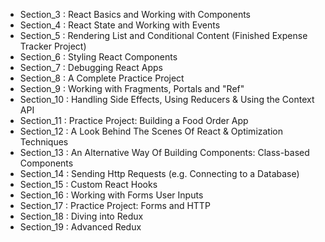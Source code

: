 - Section_3 : React Basics and Working with Components
- Section_4 : React State and Working with Events
- Section_5 : Rendering List and Conditional Content (Finished Expense Tracker Project)
- Section_6 : Styling React Components
- Section_7 : Debugging React Apps
- Section_8 : A Complete Practice Project
- Section_9 : Working with Fragments, Portals and "Ref"
- Section_10 : Handling Side Effects, Using Reducers & Using the Context API
- Section_11 : Practice Project: Building a Food Order App
- Section_12 : A Look Behind The Scenes Of React & Optimization Techniques
- Section_13 : An Alternative Way Of Building Components: Class-based Components
- Section_14 : Sending Http Requests (e.g. Connecting to a Database)
- Section_15 : Custom React Hooks
- Section_16 : Working with Forms User Inputs
- Section_17 : Practice Project: Forms and HTTP
- Section_18 : Diving into Redux
- Section_19 : Advanced Redux




